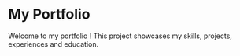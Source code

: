 # My Portfolio
Welcome to my portfolio ! This project showcases my skills, projects, experiences and education.
